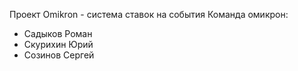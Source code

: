 Проект Omikron - система ставок на события
Команда омикрон:
 - Садыков Роман
 - Скурихин Юрий
 - Созинов Сергей

